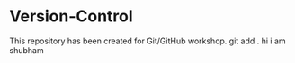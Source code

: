 # Version-Control
This repository has been created for Git/GitHub workshop.
git add .
hi i am shubham